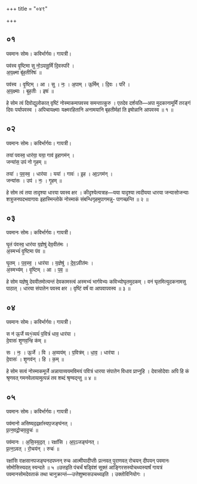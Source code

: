+++
title = "०४९"

+++


## ०१
पवमानः सोमः। कविर्भार्गवः। गायत्री।

पव॑स्व वृ॒ष्टिमा सु नो॒ऽपामू॒र्मिं दि॒वस्परि॑ ।  
अ॒य॒क्ष्मा बृ॑ह॒तीरिषः॑ ॥

पव॑स्व । वृ॒ष्टिम् । आ । सु । नः॒ । अ॒पाम् । ऊ॒र्मिम् । दि॒वः । परि॑ ।  
अ॒य॒क्ष्माः । बृ॒ह॒तीः । इषः॑ ॥

हे सोम त्वं दिवोद्युलोकात् वृष्टिं नोस्माकमापवस्व समन्तात्कुरु । एतदेव दर्शयति—अपा मुदकानामूर्मिं तरङ्गं दिवः पर्यापवस्व । अपिचायक्ष्माः यक्ष्मरहितानि अनामयानि बृहतीर्महां ति इषोन्नानि आपवस्व ॥ १ ॥

## ०२
पवमानः सोमः। कविर्भार्गवः। गायत्री।

तया॑ पवस्व॒ धार॑या॒ यया॒ गाव॑ इ॒हागम॑न् ।  
जन्या॑स॒ उप॑ नो गृ॒हम् ॥

तया॑ । प॒व॒स्व॒ । धार॑या । यया॑ । गावः॑ । इ॒ह । आ॒ऽगम॑न् ।  
जन्या॑सः । उप॑ । नः॒ । गृ॒हम् ॥

हे सोम त्वं तया तादृश्या धारया पवस्व क्षर । कीदृश्येत्यत्राह—यया यादृश्या त्वदीयया धारया जन्यासोजन्याः शत्रुजनपदभवागावः इहास्मिन्लोके नोस्माकं संबन्धिगृहमुपागमन्नु- पागच्छन्ति ॥ २ ॥

## ०३
पवमानः सोमः। कविर्भार्गवः। गायत्री।

घृ॒तं प॑वस्व॒ धार॑या य॒ज्ञेषु॑ देव॒वीत॑मः ।  
अ॒स्मभ्यं॑ वृ॒ष्टिमा प॑व ॥

घृ॒तम् । प॒व॒स्व॒ । धार॑या । य॒ज्ञेषु॑ । दे॒व॒ऽवीत॑मः ।  
अ॒स्मभ्य॑म् । वृ॒ष्टिम् । आ । प॒व॒ ॥

हे सोम यज्ञेषु देववीतमोत्यन्तं देवकामस्त्वं अस्मभ्यं भार्गवेभ्यः कविभ्योघृतमुदकम् । वनं घृतमित्युदकनामसु पाठात् । धारया संपातेन पवस्व क्षर । वृष्टिं वर्षं वा आपवापवस्व ॥ ३ ॥

## ०४
पवमानः सोमः। कविर्भार्गवः। गायत्री।

स न॑ ऊ॒र्जे व्य१॒॑व्ययं॑ प॒वित्रं॑ धाव॒ धार॑या ।  
दे॒वासः॑ शृ॒णव॒न्हि क॑म् ॥

सः । नः॒ । ऊ॒र्जे । वि । अ॒व्यय॑म् । प॒वित्र॑म् । धा॒व॒ । धार॑या ।  
दे॒वासः॑ । शृ॒णव॑न् । हि । क॒म् ॥

हे सोम सत्वं नोस्माकमूर्जे अन्नायाव्ययमविमयं पवित्रं धारया संपातेन विधाव प्राप्नुहि । देवासोदेवाः अपि हि कं श्रृणवत् गमनवेलायामुत्पन्नं तव शब्दं श्रृण्वद्न्तु ॥ ४ ॥

## ०५
पवमानः सोमः। कविर्भार्गवः। गायत्री।

पव॑मानो असिष्यद॒द्रक्षां॑स्यप॒जङ्घ॑नत् ।  
प्र॒त्न॒वद्रो॒चय॒न्रुचः॑ ॥

पव॑मानः । अ॒सि॒स्य॒द॒त् । रक्षां॑सि । अ॒प॒ऽजङ्घ॑नत् ।  
प्र॒त्न॒ऽवत् । रो॒चय॑न् । रुचः॑ ॥

रक्षांसि राक्षसानपजङ्घनदपघ्नन् रुचः आत्मीयादीप्तीः प्रत्नवत् पुराणवत् रोचयन् दीपयन् पवमानः सोमोसिस्यदत् स्यन्दते ॥ ५ ॥उत्तइति पंचर्चं षड्विंशं सूक्तं आङ्गिरसस्योचथ्यस्यार्षं गायत्रं पवमानसोमदेवताकं तथा चानुक्रान्तं—उत्तेशुष्मासउचथ्यइति । उक्तोविनियोगः ।